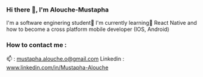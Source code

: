 ### Hi there :wave:,  I'm Alouche-Mustapha

I'm a software enginering student:school:
I'm currently learning:book:  React Native and how to become a cross platform mobile developer (IOS, Android)


### How to contact me : 

:mailbox: : mustapha.alouche.o@gmail.com
Linkedin : www.linkedin.com/in/Mustapha-Alouche
